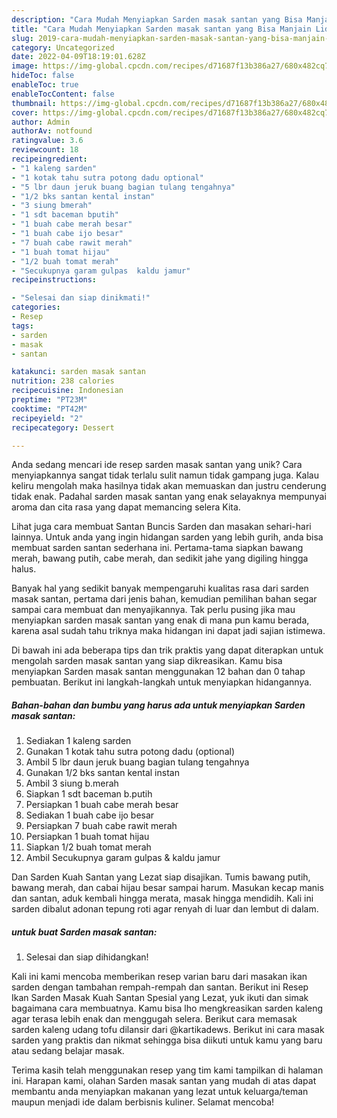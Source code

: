 ```yaml
---
description: "Cara Mudah Menyiapkan Sarden masak santan yang Bisa Manjain Lidah"
title: "Cara Mudah Menyiapkan Sarden masak santan yang Bisa Manjain Lidah"
slug: 2019-cara-mudah-menyiapkan-sarden-masak-santan-yang-bisa-manjain-lidah
category: Uncategorized
date: 2022-04-09T18:19:01.628Z
image: https://img-global.cpcdn.com/recipes/d71687f13b386a27/680x482cq70/sarden-masak-santan-foto-resep-utama.jpg
hideToc: false
enableToc: true
enableTocContent: false
thumbnail: https://img-global.cpcdn.com/recipes/d71687f13b386a27/680x482cq70/sarden-masak-santan-foto-resep-utama.jpg
cover: https://img-global.cpcdn.com/recipes/d71687f13b386a27/680x482cq70/sarden-masak-santan-foto-resep-utama.jpg
author: Admin
authorAv: notfound
ratingvalue: 3.6
reviewcount: 18
recipeingredient:
- "1 kaleng sarden"
- "1 kotak tahu sutra potong dadu optional"
- "5 lbr daun jeruk buang bagian tulang tengahnya"
- "1/2 bks santan kental instan"
- "3 siung bmerah"
- "1 sdt baceman bputih"
- "1 buah cabe merah besar"
- "1 buah cabe ijo besar"
- "7 buah cabe rawit merah"
- "1 buah tomat hijau"
- "1/2 buah tomat merah"
- "Secukupnya garam gulpas  kaldu jamur"
recipeinstructions:

- "Selesai dan siap dinikmati!"
categories:
- Resep
tags:
- sarden
- masak
- santan

katakunci: sarden masak santan 
nutrition: 238 calories
recipecuisine: Indonesian
preptime: "PT23M"
cooktime: "PT42M"
recipeyield: "2"
recipecategory: Dessert

---
```





Anda sedang mencari ide resep sarden masak santan yang unik? Cara menyiapkannya sangat tidak terlalu sulit namun tidak gampang juga. Kalau keliru mengolah maka hasilnya tidak akan memuaskan dan justru cenderung tidak enak. Padahal sarden masak santan yang enak selayaknya mempunyai aroma dan cita rasa yang dapat memancing selera Kita.





Lihat juga cara membuat Santan Buncis Sarden dan masakan sehari-hari lainnya. Untuk anda yang ingin hidangan sarden yang lebih gurih, anda bisa membuat sarden santan sederhana ini. Pertama-tama siapkan bawang merah, bawang putih, cabe merah, dan sedikit jahe yang digiling hingga halus.

Banyak hal yang sedikit banyak mempengaruhi kualitas rasa dari sarden masak santan, pertama dari jenis bahan, kemudian pemilihan bahan segar sampai cara membuat dan menyajikannya. Tak perlu pusing jika mau menyiapkan sarden masak santan yang enak di mana pun kamu berada, karena asal sudah tahu triknya maka hidangan ini dapat jadi sajian istimewa.






Di bawah ini ada beberapa tips dan trik praktis yang dapat diterapkan untuk mengolah sarden masak santan yang siap dikreasikan. Kamu bisa menyiapkan Sarden masak santan menggunakan 12 bahan dan 0 tahap pembuatan. Berikut ini langkah-langkah untuk menyiapkan hidangannya.

<!--inarticleads1-->

##### Bahan-bahan dan bumbu yang harus ada untuk menyiapkan Sarden masak santan:

1. Sediakan 1 kaleng sarden
1. Gunakan 1 kotak tahu sutra potong dadu (optional)
1. Ambil 5 lbr daun jeruk buang bagian tulang tengahnya
1. Gunakan 1/2 bks santan kental instan
1. Ambil 3 siung b.merah
1. Siapkan 1 sdt baceman b.putih
1. Persiapkan 1 buah cabe merah besar
1. Sediakan 1 buah cabe ijo besar
1. Persiapkan 7 buah cabe rawit merah
1. Persiapkan 1 buah tomat hijau
1. Siapkan 1/2 buah tomat merah
1. Ambil Secukupnya garam gulpas &amp; kaldu jamur


Dan Sarden Kuah Santan yang Lezat siap disajikan. Tumis bawang putih, bawang merah, dan cabai hijau besar sampai harum. Masukan kecap manis dan santan, aduk kembali hingga merata, masak hingga mendidih. Kali ini sarden dibalut adonan tepung roti agar renyah di luar dan lembut di dalam. 

<!--inarticleads2-->

#####  untuk buat Sarden masak santan:


1. Selesai dan siap dihidangkan!

Kali ini kami mencoba memberikan resep varian baru dari masakan ikan sarden dengan tambahan rempah-rempah dan santan. Berikut ini Resep Ikan Sarden Masak Kuah Santan Spesial yang Lezat, yuk ikuti dan simak bagaimana cara membuatnya. Kamu bisa lho mengkreasikan sarden kaleng agar terasa lebih enak dan menggugah selera. Berikut cara memasak sarden kaleng udang tofu dilansir dari @kartikadews. Berikut ini cara masak sarden yang praktis dan nikmat sehingga bisa diikuti untuk kamu yang baru atau sedang belajar masak. 

Terima kasih telah menggunakan resep yang tim kami tampilkan di halaman ini. Harapan kami, olahan Sarden masak santan yang mudah di atas dapat membantu anda menyiapkan makanan yang lezat untuk keluarga/teman maupun menjadi ide dalam berbisnis kuliner. Selamat mencoba!

